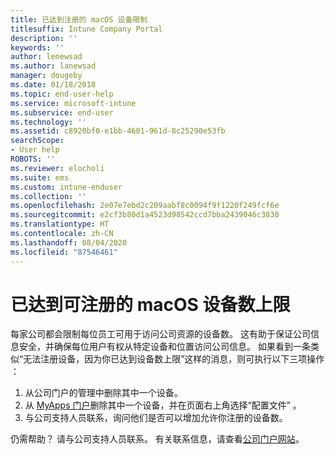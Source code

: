 ```yaml
---
title: 已达到注册的 macOS 设备限制
titlesuffix: Intune Company Portal
description: ''
keywords: ''
author: lenewsad
ms.author: lanewsad
manager: dougeby
ms.date: 01/18/2018
ms.topic: end-user-help
ms.service: microsoft-intune
ms.subservice: end-user
ms.technology: ''
ms.assetid: c8920bf0-e1bb-4601-961d-8c25290e53fb
searchScope:
- User help
ROBOTS: ''
ms.reviewer: elocholi
ms.suite: ems
ms.custom: intune-enduser
ms.collection: ''
ms.openlocfilehash: 2e07e7ebd2c209aabf8c0094f9f1220f249fcf6e
ms.sourcegitcommit: e2cf3b80d1a4523d98542ccd7bba2439046c3830
ms.translationtype: HT
ms.contentlocale: zh-CN
ms.lasthandoff: 08/04/2020
ms.locfileid: "87546461"
---
```

# <a name="the-limit-of-macos-devices-you-can-register-has-been-reached"></a>已达到可注册的 macOS 设备数上限

每家公司都会限制每位员工可用于访问公司资源的设备数。 这有助于保证公司信息安全，并确保每位用户有权从特定设备和位置访问公司信息。 如果看到一条类似“无法注册设备，因为你已达到设备数上限”这样的消息，则可执行以下三项操作  ：

1. 从公司门户的管理中删除其中一个设备。 
2. 从 [MyApps 门户](https://myapps.microsoft.com)删除其中一个设备，并在页面右上角选择“配置文件”  。 
3. 与公司支持人员联系，询问他们是否可以增加允许你注册的设备数。

仍需帮助？ 请与公司支持人员联系。 有关联系信息，请查看[公司门户网站](https://go.microsoft.com/fwlink/?linkid=2010980)。

